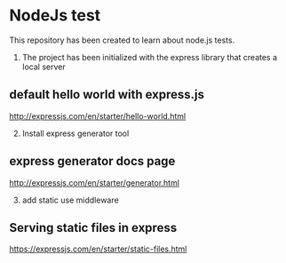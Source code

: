 # NodeJs test
This repository has been created to learn about node.js tests.

1) The project has been initialized with the express library that creates a local server
## default hello world with express.js
http://expressjs.com/en/starter/hello-world.html

2) Install express generator tool
## express generator docs page
http://expressjs.com/en/starter/generator.html

3) add static use middleware
## Serving static files in express
https://expressjs.com/en/starter/static-files.html